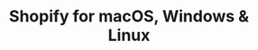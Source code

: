 ---
name: Shopify
url: 'https://www.shopify.com/login'
category: Business
title: 'Shopify for macOS, Windows & Linux'
key: shopify

---